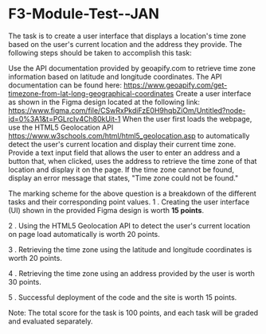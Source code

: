 # F3-Module-Test--JAN

The task is to create a user interface that displays a location's time zone based on the user's current location and the address they provide. The following steps should be taken to accomplish this task:

Use the API documentation provided by geoapify.com to retrieve time zone information based on latitude and longitude coordinates. The API documentation can be found here: https://www.geoapify.com/get-timezone-from-lat-long-geographical-coordinates
Create a user interface as shown in the Figma design located at the following link: https://www.figma.com/file/CSwRxPkdiFzE0H9hqbZiOm/Untitled?node-id=0%3A1&t=PGLrcIv4Ch80kUit-1
When the user first loads the webpage, use the HTML5 Geolocation API https://www.w3schools.com/html/html5_geolocation.asp to automatically detect the user's current location and display their current time zone.
Provide a text input field that allows the user to enter an address and a button that, when clicked, uses the address to retrieve the time zone of that location and display it on the page. If the time zone cannot be found, display an error message that states, "Time zone could not be found."

The marking scheme for the above question is a breakdown of the different tasks and their corresponding point values.
1 . Creating the user interface (UI) shown in the provided Figma design is worth **15 points**.

2 . Using the HTML5 Geolocation API to detect the user's current location on page load automatically is worth 20 points.

3 . Retrieving the time zone using the latitude and longitude coordinates is worth 20 points.

4 . Retrieving the time zone using an address provided by the user is worth 30 points.

5 . Successful deployment of the code and the site is worth 15 points.

Note: The total score for the task is 100 points, and each task will be graded and evaluated separately.
